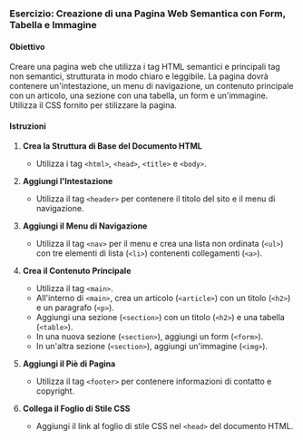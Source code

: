 ### Esercizio: Creazione di una Pagina Web Semantica con Form, Tabella e Immagine

#### Obiettivo
Creare una pagina web che utilizza i tag HTML semantici e principali tag non semantici, strutturata in modo chiaro e leggibile. La pagina dovrà contenere un'intestazione, un menu di navigazione, un contenuto principale con un articolo, una sezione con una tabella, un form e un'immagine. Utilizza il CSS fornito per stilizzare la pagina.

#### Istruzioni

1. **Crea la Struttura di Base del Documento HTML**
   - Utilizza i tag `<html>`, `<head>`, `<title>` e `<body>`.

2. **Aggiungi l'Intestazione**
   - Utilizza il tag `<header>` per contenere il titolo del sito e il menu di navigazione.

3. **Aggiungi il Menu di Navigazione**
   - Utilizza il tag `<nav>` per il menu e crea una lista non ordinata (`<ul>`) con tre elementi di lista (`<li>`) contenenti collegamenti (`<a>`).

4. **Crea il Contenuto Principale**
   - Utilizza il tag `<main>`.
   - All'interno di `<main>`, crea un articolo (`<article>`) con un titolo (`<h2>`) e un paragrafo (`<p>`).
   - Aggiungi una sezione (`<section>`) con un titolo (`<h2>`) e una tabella (`<table>`).
   - In una nuova sezione (`<section>`), aggiungi un form (`<form>`).
   - In un'altra sezione (`<section>`), aggiungi un'immagine (`<img>`).

5. **Aggiungi il Piè di Pagina**
   - Utilizza il tag `<footer>` per contenere informazioni di contatto e copyright.

6. **Collega il Foglio di Stile CSS**
   - Aggiungi il link al foglio di stile CSS nel `<head>` del documento HTML.


